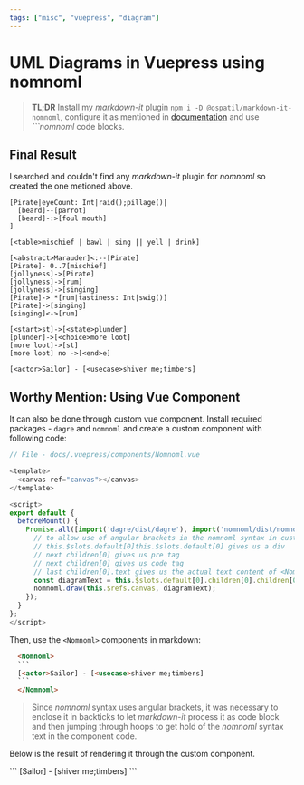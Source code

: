 ```yaml
---
tags: ["misc", "vuepress", "diagram"]
---
```


# UML Diagrams in Vuepress using nomnoml

<TagLinks />

> **TL;DR** Install my *markdown-it* plugin `npm i -D @ospatil/markdown-it-nomnoml`, configure it as mentioned in [documentation](https://vuepress.vuejs.org/guide/markdown.html#advanced-configuration) and use *```nomnoml* code blocks.

## Final Result

I searched and couldn't find any *markdown-it* plugin for *nomnoml* so created the one metioned above.

```nomnoml
[Pirate|eyeCount: Int|raid();pillage()|
  [beard]--[parrot]
  [beard]-:>[foul mouth]
]

[<table>mischief | bawl | sing || yell | drink]

[<abstract>Marauder]<:--[Pirate]
[Pirate]- 0..7[mischief]
[jollyness]->[Pirate]
[jollyness]->[rum]
[jollyness]->[singing]
[Pirate]-> *[rum|tastiness: Int|swig()]
[Pirate]->[singing]
[singing]<->[rum]

[<start>st]->[<state>plunder]
[plunder]->[<choice>more loot]
[more loot]->[st]
[more loot] no ->[<end>e]

[<actor>Sailor] - [<usecase>shiver me;timbers]
```

## Worthy Mention: Using Vue Component

It can also be done through custom vue component. Install required packages - `dagre` and `nomnoml` and create a custom component with following code:

```js
// File - docs/.vuepress/components/Nomnoml.vue

<template>
  <canvas ref="canvas"></canvas>
</template>

<script>
export default {
  beforeMount() {
    Promise.all([import('dagre/dist/dagre'), import('nomnoml/dist/nomnoml')]).then(([dagre, nomnoml]) => {
      // to allow use of angular brackets in the nomnoml syntax in custom component, it needs to be wrapped in ``` code blocks.
      // this.$slots.default[0]this.$slots.default[0] gives us a div
      // next children[0] gives us pre tag
      // next children[0] gives us code tag
      // last children[0].text gives us the actual text content of <Nomnoml></Nomnoml> tag
      const diagramText = this.$slots.default[0].children[0].children[0].children[0].text;
      nomnoml.draw(this.$refs.canvas, diagramText);
    });
  }
};
</script>
```

Then, use the `<Nomnoml>` components in markdown:

  ```html
    <Nomnoml>
    ```
    [<actor>Sailor] - [<usecase>shiver me;timbers]
    ```
    </Nomnoml>
  ```

> Since *nomnoml* syntax uses angular brackets, it was necessary to enclose it in backticks to let *markdown-it* process it as code block and then jumping through hoops to get hold of the *nomnoml* syntax text in the component code.

Below is the result of rendering it through the custom component.

<Nomnoml>
```
[<actor>Sailor] - [<usecase>shiver me;timbers]
```
</Nomnoml>
